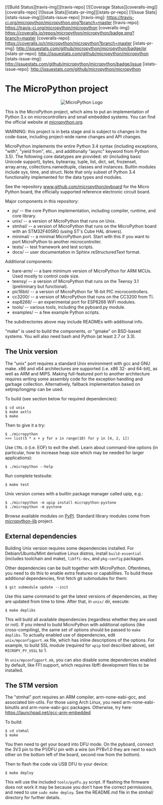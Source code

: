 [![Build Status][travis-img]][travis-repo] [![Coverage Status][coveralls-img]][coveralls-repo] [![Issue Stats][istats-pr-img]][istats-pr-repo] [![Issue Stats][istats-issue-img]][istats-issue-repo]
[travis-img]:  https://travis-ci.org/micropython/micropython.png?branch=master
[travis-repo]: https://travis-ci.org/micropython/micropython
[coveralls-img]:  https://coveralls.io/repos/micropython/micropython/badge.png?branch=master
[coveralls-repo]: https://coveralls.io/r/micropython/micropython?branch=master
[istats-pr-img]: http://issuestats.com/github/micropython/micropython/badge/pr
[istats-pr-repo]: http://issuestats.com/github/micropython/micropython
[istats-issue-img]: http://issuestats.com/github/micropython/micropython/badge/issue
[istats-issue-repo]: http://issuestats.com/github/micropython/micropython

The MicroPython project
=======================
<p align="center">
  <img src="https://raw.githubusercontent.com/micropython/micropython/master/logo/upython-with-micro.jpg" alt="MicroPython Logo"/>
</p>

This is the MicroPython project, which aims to put an implementation
of Python 3.x on microcontrollers and small embedded systems.
You can find the official website at [micropython.org](http://www.micropython.org).

WARNING: this project is in beta stage and is subject to changes in the
code-base, including project-wide name changes and API changes.

MicroPython implements the entire Python 3.4 syntax (including exceptions,
"with", "yield from", etc., and additionally "async" keyword from Python 3.5).
The following core datatypes are provided: str (including basic Unicode
support), bytes, bytearray, tuple, list, dict, set, frozenset, array.array,
collections.namedtuple, classes and instances. Builtin modules include sys,
time, and struct.  Note that only subset of Python 3.4 functionality
implemented for the data types and modules.

See the repository www.github.com/micropython/pyboard for the Micro
Python board, the officially supported reference electronic circuit board.

Major components in this repository:
- py/ -- the core Python implementation, including compiler, runtime, and core library.
- unix/ -- a version of MicroPython that runs on Unix.
- stmhal/ -- a version of MicroPython that runs on the MicroPython board with an STM32F405RG (using ST's Cube HAL drivers).
- minimal/ -- a minimal MicroPython port. Start with this if you want to port MicroPython to another microcontroller.
- tests/ -- test framework and test scripts.
- docs/ -- user documentation in Sphinx reStructuredText format.

Additional components:
- bare-arm/ -- a bare minimum version of MicroPython for ARM MCUs. Used
  mostly to control code size.
- teensy/ -- a version of MicroPython that runs on the Teensy 3.1
  (preliminary but functional).
- pic16bit/ -- a version of MicroPython for 16-bit PIC microcontrollers.
- cc3200/ -- a version of MicroPython that runs on the CC3200 from TI.
- esp8266/ -- an experimental port for ESP8266 WiFi modules.
- tools/ -- various tools, including the pyboard.py module.
- examples/ -- a few example Python scripts.

The subdirectories above may include READMEs with additional info.

"make" is used to build the components, or "gmake" on BSD-based systems.
You will also need bash and Python (at least 2.7 or 3.3).

The Unix version
----------------

The "unix" port requires a standard Unix environment with gcc and GNU make.
x86 and x64 architectures are supported (i.e. x86 32- and 64-bit), as well
as ARM and MIPS. Making full-featured port to another architecture requires
writing some assembly code for the exception handling and garbage collection.
Alternatively, fallback implementation based on setjmp/longjmp can be used.

To build (see section below for required dependencies):

    $ cd unix
    $ make axtls
    $ make

Then to give it a try:

    $ ./micropython
    >>> list(5 * x + y for x in range(10) for y in [4, 2, 1])

Use `CTRL-D` (i.e. EOF) to exit the shell.
Learn about command-line options (in particular, how to increase heap size
which may be needed for larger applications):

    $ ./micropython --help

Run complete testsuite:

    $ make test

Unix version comes with a builtin package manager called upip, e.g.:

    $ ./micropython -m upip install micropython-pystone
    $ ./micropython -m pystone

Browse available modules on
[PyPI](https://pypi.python.org/pypi?%3Aaction=search&term=micropython).
Standard library modules come from
[micropython-lib](https://github.com/micropython/micropython-lib) project.

External dependencies
---------------------

Building Unix version requires some dependencies installed. For
Debian/Ubuntu/Mint derivative Linux distros, install `build-essential`
(includes toolchain and make), `libffi-dev`, and `pkg-config` packages.

Other dependencies can be built together with MicroPython. Oftentimes,
you need to do this to enable extra features or capabilities. To build
these additional dependencies, first fetch git submodules for them:

    $ git submodule update --init

Use this same command to get the latest versions of dependencies, as
they are updated from time to time. After that, in `unix/` dir, execute:

    $ make deplibs

This will build all available dependencies (regardless whether they
are used or not). If you intend to build MicroPython with additional
options (like cross-compiling), the same set of options should be passed
to `make deplibs`. To actually enabled use of dependencies, edit
`unix/mpconfigport.mk` file, which has inline descriptions of the options.
For example, to build SSL module (required for `upip` tool described above),
set `MICROPY_PY_USSL` to 1.

In `unix/mpconfigport.mk`, you can also disable some dependencies enabled
by default, like FFI support, which requires libffi development files to
be installed.

The STM version
---------------

The "stmhal" port requires an ARM compiler, arm-none-eabi-gcc, and associated
bin-utils.  For those using Arch Linux, you need arm-none-eabi-binutils and
arm-none-eabi-gcc packages.  Otherwise, try here:
https://launchpad.net/gcc-arm-embedded

To build:

    $ cd stmhal
    $ make

You then need to get your board into DFU mode.  On the pyboard, connect the
3V3 pin to the P1/DFU pin with a wire (on PYBv1.0 they are next to each other
on the bottom left of the board, second row from the bottom).

Then to flash the code via USB DFU to your device:

    $ make deploy

This will use the included `tools/pydfu.py` script.  If flashing the firmware
does not work it may be because you don't have the correct permissions, and
need to use `sudo make deploy`.
See the README.md file in the stmhal/ directory for further details.
